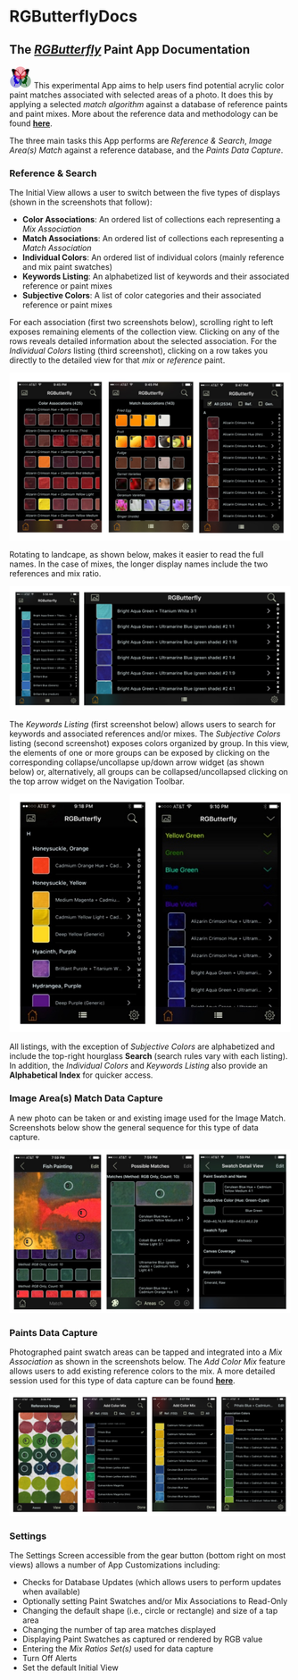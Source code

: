 # RGButterflyDocs

## The [_RGButterfly_](https://spineo.github.io/RGButterflyDocs/) Paint App Documentation

![RGButterfly Logo](images/RGButterfly_Logo.png) This experimental App aims to help users find potential acrylic color paint matches associated with selected areas of a photo. It does this by applying a selected _match algorithm_ against a database of reference paints and paint mixes. More about the reference data and methodology can be found __[here](About.md)__.

The three main tasks this App performs are _Reference & Search_, _Image Area(s) Match_ against a reference database, and the _Paints Data Capture_.

### Reference & Search

The Initial View allows a user to switch between the five types of displays (shown in the screenshots that follow):
* __Color Associations__: An ordered list of collections each representing a _Mix Association_
* __Match Associations__: An ordered list of collections each representing a _Match Association_
* __Individual Colors__: An ordered list of individual colors (mainly reference and mix paint swatches)
* __Keywords Listing__: An alphabetized list of keywords and their associated reference or paint mixes
* __Subjective Colors__: A list of color categories and their associated reference or paint mixes

For each association (first two screenshots below), scrolling right to left exposes remaining elements of the collection view. Clicking on any of the rows reveals detailed information about the selected association. For the _Individual Colors_ listing (third screenshot), clicking on a row takes you directly to the detailed view for that _mix_ or _reference_ paint.

![Assoc, Match, and All Views](images/Assoc_Match_and_AllViews.jpg)

Rotating to landcape, as shown below, makes it easier to read the full names. In the case of mixes, the longer display names include the two references and mix ratio.

![All Portrait and Landscape](images/All_Port_and_LandView.jpg)

The _Keywords Listing_ (first screenshot below) allows users to search for keywords and associated references and/or mixes. The _Subjective Colors_ listing (second screenshot) exposes colors organized by group. In this view, the elements of one or more groups can be exposed by clicking on the corresponding collapse/uncollapse up/down arrow widget (as shown below) or, alternatively, all groups can be collapsed/uncollapsed clicking on the top arrow widget on the Navigation Toolbar.

![Keyw and Subj Views](images/Keyw_and_SubjViews.jpg)

All listings, with the exception of _Subjective Colors_ are alphabetized and include the top-right hourglass __Search__ (search rules vary with each listing). In addition, the _Individual Colors_ and _Keywords Listing_ also provide an __Alphabetical Index__ for quicker access.

### Image Area(s) Match Data Capture

A new photo can be taken or and existing image used for the Image Match. Screenshots below show the general sequence for this type of data capture.

![MatchViews](images/MatchViews.jpg)


### Paints Data Capture

Photographed paint swatch areas can be tapped and integrated into a _Mix Association_ as shown in the screenshots below. The _Add Color Mix_ feature allows users to add existing reference colors to the mix. A more detailed session used for this type of data capture can be found __[here](DataCapture.md)__.

![DataCapture](images/ManualDataCapture.jpg)

### Settings

The Settings Screen accessible from the gear button (bottom right on most views) allows a number of App Customizations including:
* Checks for Database Updates (which allows users to perform updates when available)
* Optionally setting Paint Swatches and/or Mix Associations to Read-Only
* Changing the default shape (i.e., circle or rectangle) and size of a tap area
* Changing the number of tap area matches displayed
* Displaying Paint Swatches as captured or rendered by RGB value
* Entering the _Mix Ratios Set(s)_ used for data capture
* Turn Off Alerts
* Set the default Initial View

